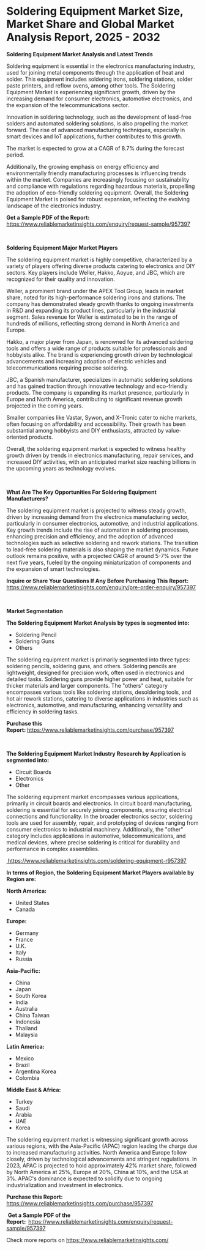 <p><h1>Soldering Equipment Market Size, Market Share and Global Market Analysis Report, 2025 - 2032</h1></p><p><strong>Soldering Equipment Market Analysis and Latest Trends</strong></p>
<p><p>Soldering equipment is essential in the electronics manufacturing industry, used for joining metal components through the application of heat and solder. This equipment includes soldering irons, soldering stations, solder paste printers, and reflow ovens, among other tools. The Soldering Equipment Market is experiencing significant growth, driven by the increasing demand for consumer electronics, automotive electronics, and the expansion of the telecommunications sector. </p><p>Innovation in soldering technology, such as the development of lead-free solders and automated soldering solutions, is also propelling the market forward. The rise of advanced manufacturing techniques, especially in smart devices and IoT applications, further contributes to this growth. </p><p>The market is expected to grow at a CAGR of 8.7% during the forecast period. </p><p>Additionally, the growing emphasis on energy efficiency and environmentally friendly manufacturing processes is influencing trends within the market. Companies are increasingly focusing on sustainability and compliance with regulations regarding hazardous materials, propelling the adoption of eco-friendly soldering equipment. Overall, the Soldering Equipment Market is poised for robust expansion, reflecting the evolving landscape of the electronics industry.</p></p>
<p><strong>Get a Sample PDF of the Report:&nbsp;</strong> <a href="https://www.reliablemarketinsights.com/enquiry/request-sample/957397?utm_campaign=3286&utm_medium=2&utm_source=Github&utm_content=ia&utm_term=10042025&utm_id=soldering-equipment">https://www.reliablemarketinsights.com/enquiry/request-sample/957397</a></p>
<p>&nbsp;</p>
<p><strong>Soldering Equipment Major Market Players</strong></p>
<p><p>The soldering equipment market is highly competitive, characterized by a variety of players offering diverse products catering to electronics and DIY sectors. Key players include Weller, Hakko, Aoyue, and JBC, which are recognized for their quality and innovation.</p><p>Weller, a prominent brand under the APEX Tool Group, leads in market share, noted for its high-performance soldering irons and stations. The company has demonstrated steady growth thanks to ongoing investments in R&D and expanding its product lines, particularly in the industrial segment. Sales revenue for Weller is estimated to be in the range of hundreds of millions, reflecting strong demand in North America and Europe.</p><p>Hakko, a major player from Japan, is renowned for its advanced soldering tools and offers a wide range of products suitable for professionals and hobbyists alike. The brand is experiencing growth driven by technological advancements and increasing adoption of electric vehicles and telecommunications requiring precise soldering.</p><p>JBC, a Spanish manufacturer, specializes in automatic soldering solutions and has gained traction through innovative technology and eco-friendly products. The company is expanding its market presence, particularly in Europe and North America, contributing to significant revenue growth projected in the coming years.</p><p>Smaller companies like Vastar, Sywon, and X-Tronic cater to niche markets, often focusing on affordability and accessibility. Their growth has been substantial among hobbyists and DIY enthusiasts, attracted by value-oriented products.</p><p>Overall, the soldering equipment market is expected to witness healthy growth driven by trends in electronics manufacturing, repair services, and increased DIY activities, with an anticipated market size reaching billions in the upcoming years as technology evolves.</p></p>
<p>&nbsp;</p>
<p><strong>What Are The Key Opportunities For Soldering Equipment Manufacturers?</strong></p>
<p><p>The soldering equipment market is projected to witness steady growth, driven by increasing demand from the electronics manufacturing sector, particularly in consumer electronics, automotive, and industrial applications. Key growth trends include the rise of automation in soldering processes, enhancing precision and efficiency, and the adoption of advanced technologies such as selective soldering and rework stations. The transition to lead-free soldering materials is also shaping the market dynamics. Future outlook remains positive, with a projected CAGR of around 5-7% over the next five years, fueled by the ongoing miniaturization of components and the expansion of smart technologies.</p></p>
<p><strong>Inquire or Share Your Questions If Any Before Purchasing This Report:</strong> <a href="https://www.reliablemarketinsights.com/enquiry/pre-order-enquiry/957397?utm_campaign=3286&utm_medium=2&utm_source=Github&utm_content=ia&utm_term=10042025&utm_id=soldering-equipment">https://www.reliablemarketinsights.com/enquiry/pre-order-enquiry/957397</a></p>
<p>&nbsp;</p>
<p><strong>Market Segmentation</strong></p>
<p><strong>The Soldering Equipment Market Analysis by types is segmented into:</strong></p>
<p><ul><li>Soldering Pencil</li><li>Soldering Guns</li><li>Others</li></ul></p>
<p><p>The soldering equipment market is primarily segmented into three types: soldering pencils, soldering guns, and others. Soldering pencils are lightweight, designed for precision work, often used in electronics and detailed tasks. Soldering guns provide higher power and heat, suitable for thicker materials and larger components. The "others" category encompasses various tools like soldering stations, desoldering tools, and hot air rework stations, catering to diverse applications in industries such as electronics, automotive, and manufacturing, enhancing versatility and efficiency in soldering tasks.</p></p>
<p><strong>Purchase this Report:&nbsp;</strong><a href="https://www.reliablemarketinsights.com/purchase/957397?utm_campaign=3286&utm_medium=2&utm_source=Github&utm_content=ia&utm_term=10042025&utm_id=soldering-equipment">https://www.reliablemarketinsights.com/purchase/957397</a></p>
<p>&nbsp;</p>
<p><strong>The Soldering Equipment Market Industry Research by Application is segmented into:</strong></p>
<p><ul><li>Circuit Boards</li><li>Electronics</li><li>Other</li></ul></p>
<p><p>The soldering equipment market encompasses various applications, primarily in circuit boards and electronics. In circuit board manufacturing, soldering is essential for securely joining components, ensuring electrical connections and functionality. In the broader electronics sector, soldering tools are used for assembly, repair, and prototyping of devices ranging from consumer electronics to industrial machinery. Additionally, the "other" category includes applications in automotive, telecommunications, and medical devices, where precise soldering is critical for durability and performance in complex assemblies.</p></p>
<p><a href="https://www.reliablemarketinsights.com/soldering-equipment-r957397?utm_campaign=3286&utm_medium=2&utm_source=Github&utm_content=ia&utm_term=10042025&utm_id=soldering-equipment">&nbsp;https://www.reliablemarketinsights.com/soldering-equipment-r957397</a></p>
<p><strong>In terms of Region, the Soldering Equipment Market Players available by Region are:</strong></p>
<p>
    <p> <strong> North America: </strong>
        <ul>
            <li>United States</li>
            <li>Canada</li>
        </ul>
        </p> 
    <p> <strong> Europe: </strong>
        <ul>
            <li>Germany</li>
            <li>France</li>
            <li>U.K.</li>
            <li>Italy</li>
            <li>Russia</li>
        </ul>
        </p> 
    <p> <strong> Asia-Pacific: </strong>
        <ul>
            <li>China</li>
            <li>Japan</li>
            <li>South Korea</li>
            <li>India</li>
            <li>Australia</li>
            <li>China Taiwan</li>
            <li>Indonesia</li>
            <li>Thailand</li>
            <li>Malaysia</li>
        </ul>
        </p> 
    <p> <strong> Latin America: </strong>
        <ul>
            <li>Mexico</li>
            <li>Brazil</li>
            <li>Argentina Korea</li>
            <li>Colombia</li>
        </ul>
        </p> 
    <p> <strong> Middle East & Africa: </strong>
        <ul>
            <li>Turkey</li>
            <li>Saudi</li>
            <li>Arabia</li>
            <li>UAE</li>
            <li>Korea</li>
        </ul>
    </p>
    </p>
<p><p>The soldering equipment market is witnessing significant growth across various regions, with the Asia-Pacific (APAC) region leading the charge due to increased manufacturing activities. North America and Europe follow closely, driven by technological advancements and stringent regulations. In 2023, APAC is projected to hold approximately 42% market share, followed by North America at 25%, Europe at 20%, China at 10%, and the USA at 3%. APAC's dominance is expected to solidify due to ongoing industrialization and investment in electronics.</p></p>
<p><strong>Purchase this Report: </strong><a href="https://www.reliablemarketinsights.com/purchase/957397?utm_campaign=3286&utm_medium=2&utm_source=Github&utm_content=ia&utm_term=10042025&utm_id=soldering-equipment">https://www.reliablemarketinsights.com/purchase/957397</a></p>
<p>&nbsp;<strong>Get a Sample PDF of the Report:&nbsp;&nbsp;</strong><a href="https://www.reliablemarketinsights.com/enquiry/request-sample/957397?utm_campaign=3286&utm_medium=2&utm_source=Github&utm_content=ia&utm_term=10042025&utm_id=soldering-equipment">https://www.reliablemarketinsights.com/enquiry/request-sample/957397</a></p>
<p><strong></strong></p>
<p>Check more reports on <a href="https://www.reliablemarketinsights.com/?utm_campaign=3286&utm_medium=2&utm_source=Github&utm_content=ia&utm_term=10042025&utm_id=soldering-equipment">https://www.reliablemarketinsights.com/</a></p>